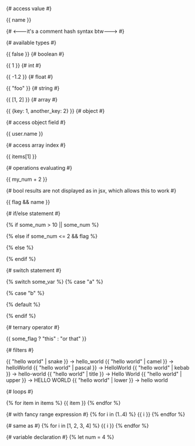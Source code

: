 {# access value #}

{{ name }}

{# <---it's a comment hash syntax btw---> #}

{# available types #}

{{ false }} {# boolean #}

{{ 1 }} {# int #}

{{ -1.2 }} {# float #}

{{ "foo" }} {# string #}

{{ [1, 2] }} {# array #}

{{ {key: 1, another_key: 2} }} {# object #}


{# access object field #}

{{ user.name }}

{# access array index #}

{{ items[1] }}


{# operations evaluating #}

{{ my_num + 2 }}

{# bool results are not displayed as in jsx, which allows this to work #}

{{ flag && name }}


{# if/else statement #}

{% if some_num > 10 || some_num %}

{% else if some_num <= 2 && flag %}

{% else %}

{% endif %}


{# switch statement #}

{% switch some_var %}
  {% case "a" %}

  {% case "b" %}

  {% default %}

{% endif %}


{# ternary operator #}

{{ some_flag ? "this" : "or that" }}


{# filters #}

{{ "hello world" | snake }}  -> hello_world
{{ "hello world" | camel }}  -> helloWorld
{{ "hello world" | pascal }} -> HelloWorld
{{ "hello world" | kebab }}  -> hello-world
{{ "hello world" | title }}  -> Hello World
{{ "hello world" | upper }}  -> HELLO WORLD
{{ "hello world" | lower }}  -> hello world


{# loops #}

{% for item in items %}
  {{ item }}
{% endfor %}


{# with fancy range expression #}
{% for i in (1..4) %}
  {{ i }}
{% endfor %}

{# same as #}
{% for i in [1, 2, 3, 4] %}
  {{ i }}
{% endfor %}


{# variable declaration #}
{% let num = 4 %}
